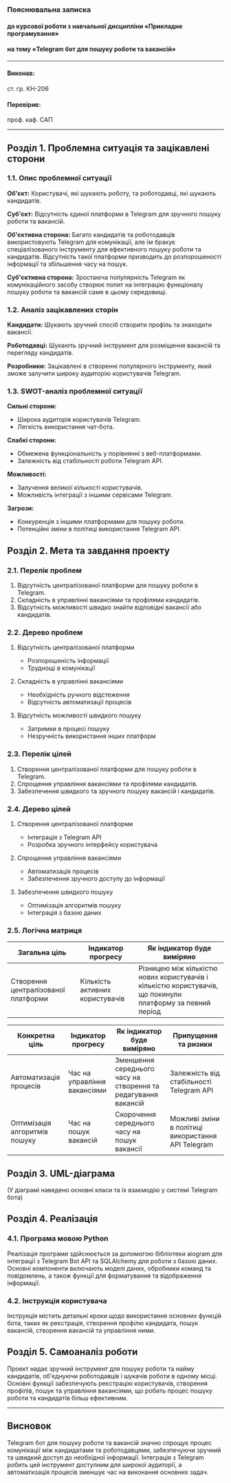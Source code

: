 ### Пояснювальна записка

#### до курсової роботи з навчальної дисципліни «Прикладне програмування»

#### на тему «Telegram бот для пошуку роботи та вакансій»

---

#### Виконав:
ст. гр. КН-206

#### Перевірив:
проф. каф. САП

---

## Розділ 1. Проблемна ситуація та зацікавлені сторони

### 1.1. Опис проблемної ситуації

**Об'єкт:** Користувачі, які шукають роботу, та роботодавці, які шукають кандидатів.

**Суб'єкт:** Відсутність єдиної платформи в Telegram для зручного пошуку роботи та вакансій.

**Об'єктивна сторона:** Багато кандидатів та роботодавців використовують Telegram для комунікації, але їм бракує спеціалізованого інструменту для ефективного пошуку роботи та кандидатів. Відсутність такої платформи призводить до розпорошеності інформації та збільшення часу на пошук.

**Суб'єктивна сторона:** Зростаюча популярність Telegram як комунікаційного засобу створює попит на інтеграцію функціоналу пошуку роботи та вакансій саме в цьому середовищі.

### 1.2. Аналіз зацікавлених сторін

**Кандидати:** Шукають зручний спосіб створити профіль та знаходити вакансії.

**Роботодавці:** Шукають зручний інструмент для розміщення вакансій та перегляду кандидатів.

**Розробники:** Зацікавлені в створенні популярного інструменту, який зможе залучити широку аудиторію користувачів Telegram.

### 1.3. SWOT-аналіз проблемної ситуації

**Сильні сторони:**
- Широка аудиторія користувачів Telegram.
- Легкість використання чат-бота.

**Слабкі сторони:**
- Обмежена функціональність у порівнянні з веб-платформами.
- Залежність від стабільності роботи Telegram API.

**Можливості:**
- Залучення великої кількості користувачів.
- Можливість інтеграції з іншими сервісами Telegram.

**Загрози:**
- Конкуренція з іншими платформами для пошуку роботи.
- Потенційні зміни в політиці використання Telegram API.

## Розділ 2. Мета та завдання проекту

### 2.1. Перелік проблем

1. Відсутність централізованої платформи для пошуку роботи в Telegram.
2. Складність в управлінні вакансіями та профілями кандидатів.
3. Відсутність можливості швидко знайти відповідні вакансії або кандидатів.

### 2.2. Дерево проблем

1. Відсутність централізованої платформи
   - Розпорошеність інформації
   - Труднощі в комунікації

2. Складність в управлінні вакансіями
   - Необхідність ручного відстеження
   - Відсутність автоматизації процесів

3. Відсутність можливості швидкого пошуку
   - Затримки в процесі пошуку
   - Незручність використання інших платформ

### 2.3. Перелік цілей

1. Створення централізованої платформи для пошуку роботи в Telegram.
2. Спрощення управління вакансіями та профілями кандидатів.
3. Забезпечення швидкого та зручного пошуку вакансій і кандидатів.

### 2.4. Дерево цілей

1. Створення централізованої платформи
   - Інтеграція з Telegram API
   - Розробка зручного інтерфейсу користувача

2. Спрощення управління вакансіями
   - Автоматизація процесів
   - Забезпечення зручного доступу до інформації

3. Забезпечення швидкого пошуку
   - Оптимізація алгоритмів пошуку
   - Інтеграція з базою даних

### 2.5. Логічна матриця

| Загальна ціль             | Індикатор прогресу       | Як індикатор буде виміряно               |
|---------------------------|--------------------------|------------------------------------------|
| Створення централізованої платформи | Кількість активних користувачів | Різницею між кількістю нових користувачів і кількістю користувачів, що покинули платформу за певний період |

| Конкретна ціль            | Індикатор прогресу       | Як індикатор буде виміряно               | Припущення та ризики                         |
|---------------------------|--------------------------|------------------------------------------|---------------------------------------------|
| Автоматизація процесів    | Час на управління вакансіями | Зменшення середнього часу на створення та редагування вакансій | Залежність від стабільності Telegram API     |
| Оптимізація алгоритмів пошуку | Час на пошук вакансій     | Скорочення середнього часу на пошук вакансії | Можливі зміни в політиці використання API Telegram |

## Розділ 3. UML-діаграма

(У діаграмі наведено основні класи та їх взаємодію у системі Telegram бота)

## Розділ 4. Реалізація

### 4.1. Програма мовою Python

Реалізація програми здійснюється за допомогою бібліотеки aiogram для інтеграції з Telegram Bot API та SQLAlchemy для роботи з базою даних. Основні компоненти включають моделі даних, обробники команд та повідомлень, а також функції для форматування та відображення інформації.

### 4.2. Інструкція користувача

Інструкція містить детальні кроки щодо використання основних функцій бота, таких як реєстрація, створення профілю кандидата, пошук вакансій, створення вакансій та управління ними.

## Розділ 5. Самоаналіз роботи

Проект надає зручний інструмент для пошуку роботи та найму кандидатів, об'єднуючи роботодавців і шукачів роботи в одному місці. Основні функції забезпечують реєстрацію користувачів, створення профілів, пошук та управління вакансіями, що робить процес пошуку роботи та кандидатів більш ефективним.

---

## Висновок

Telegram бот для пошуку роботи та вакансій значно спрощує процес комунікації між кандидатами та роботодавцями, забезпечуючи зручний та швидкий доступ до необхідної інформації. Інтеграція з Telegram робить цей інструмент доступним для широкої аудиторії, а автоматизація процесів зменшує час на виконання основних задач.